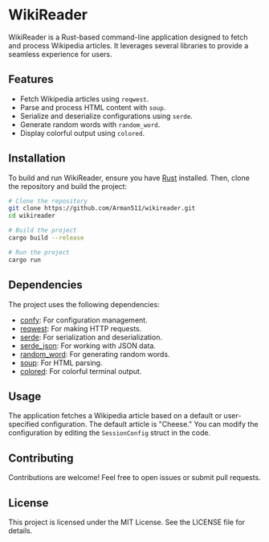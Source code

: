# WikiReader

WikiReader is a Rust-based command-line application designed to fetch and process Wikipedia articles. It leverages several libraries to provide a seamless experience for users.

## Features

-   Fetch Wikipedia articles using `reqwest`.
-   Parse and process HTML content with `soup`.
-   Serialize and deserialize configurations using `serde`.
-   Generate random words with `random_word`.
-   Display colorful output using `colored`.

## Installation

To build and run WikiReader, ensure you have [Rust](https://www.rust-lang.org/) installed. Then, clone the repository and build the project:

```bash
# Clone the repository
git clone https://github.com/Arman511/wikireader.git
cd wikireader

# Build the project
cargo build --release

# Run the project
cargo run
```

## Dependencies

The project uses the following dependencies:

-   [confy](https://crates.io/crates/confy): For configuration management.
-   [reqwest](https://crates.io/crates/reqwest): For making HTTP requests.
-   [serde](https://crates.io/crates/serde): For serialization and deserialization.
-   [serde_json](https://crates.io/crates/serde_json): For working with JSON data.
-   [random_word](https://crates.io/crates/random_word): For generating random words.
-   [soup](https://crates.io/crates/soup): For HTML parsing.
-   [colored](https://crates.io/crates/colored): For colorful terminal output.

## Usage

The application fetches a Wikipedia article based on a default or user-specified configuration. The default article is "Cheese." You can modify the configuration by editing the `SessionConfig` struct in the code.

## Contributing

Contributions are welcome! Feel free to open issues or submit pull requests.

## License

This project is licensed under the MIT License. See the LICENSE file for details.
